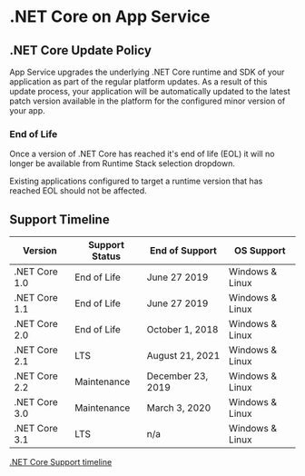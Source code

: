# .NET Core on App Service

## .NET Core Update Policy

App Service upgrades the underlying .NET Core runtime and SDK of your application as part of the regular platform updates. As a result of this update process, your application will be automatically updated to the latest patch version available in the platform for the configured minor version of your app.

### End of Life

Once a version of .NET Core has reached it's end of life (EOL) it will no longer be available from Runtime Stack selection dropdown.

Existing applications configured to target a runtime version that has reached EOL should not be affected.

## Support Timeline

|    Version    | Support Status |   End of Support  |   OS Support    |
|---------------| -------------- | ----------------- |---------------- |
| .NET Core 1.0 | End of Life    | June 27 2019      | Windows & Linux |
| .NET Core 1.1 | End of Life    | June 27 2019      | Windows & Linux |
| .NET Core 2.0 | End of Life    | October 1, 2018   | Windows & Linux |
| .NET Core 2.1 | LTS            | August 21, 2021   | Windows & Linux |
| .NET Core 2.2 | Maintenance    | December 23, 2019 | Windows & Linux |
| .NET Core 3.0 | Maintenance    | March 3, 2020     | Windows & Linux |
| .NET Core 3.1 | LTS            | n/a               | Windows & Linux |

[.NET Core Support timeline](https://dotnet.microsoft.com/platform/support/policy/dotnet-core)
